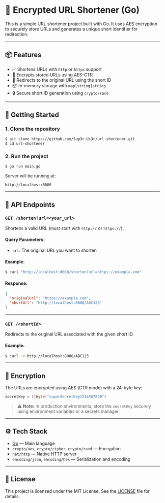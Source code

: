 # 🔗 Encrypted URL Shortener (Go)

This is a simple URL shortener project built with Go. It uses AES encryption to securely store URLs and generates a unique short identifier for redirection.

---

## 📦 Features

- ✅ Shortens URLs with `http` or `https` support
- 🔐 Encrypts stored URLs using AES-CTR
- 🔁 Redirects to the original URL using the short ID
- 📦 In-memory storage with `map[string]string`
- 🔒 Secure short ID generation using `crypto/rand`

---

## 🚀 Getting Started

### 1. Clone the repository

```bash
$ git clone https://github.com/Sup3r-Us3r/url-shortener.git
$ cd url-shortener
```

### 2. Run the project

```bash
$ go run main.go
```

Server will be running at:

```
http://localhost:8080
```

---

## 📌 API Endpoints

### `GET /shorten?url=<your_url>`

Shortens a valid URL (must start with `http://` or `https://`).

#### Query Parameters:

- `url`: The original URL you want to shorten

#### Example:

```bash
$ curl "http://localhost:8080/shorten?url=https://example.com"
```

#### Response:

```json
{
  "originalUrl": "https://example.com",
  "shortUrl": "http://localhost:8080/ABC123"
}
```

---

### `GET /<shortId>`

Redirects to the original URL associated with the given short ID.

#### Example:

```bash
$ curl -v http://localhost:8080/ABC123
```

---

## 🔐 Encryption

The URLs are encrypted using AES (CTR mode) with a 24-byte key:

```go
secretKey = []byte("superSecretKey1234567890")
```

> ⚠️ **Note:** In production environments, store the `secretKey` securely using environment variables or a secrets manager.

---

## ⚙️ Tech Stack

- [Go](https://golang.org/) — Main language
- `crypto/aes`, `crypto/cipher`, `crypto/rand` — Encryption
- `net/http` — Native HTTP server
- `encoding/json`, `encoding/hex` — Serialization and encoding

---

## 📝 License

This project is licensed under the MIT License. See the [LICENSE](LICENSE) file for details.
